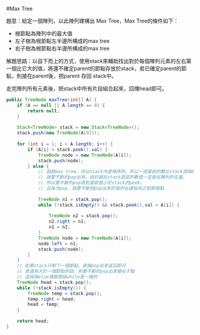 #Max Tree

[]()

題意：給定一個陣列，以此陣列建構出 Max Tree，Max Tree的條件如下：

* 根節點為陣列中的最大值
* 左子樹為根節點左半邊所構成的max tree
* 右子樹為根節點右半邊所構成的max tree

解題思路：以自下而上的方式，使用stack來輔助找出對於每個陣列元素的左右第一個比它大的值，將還不確定parent的節點存放於stack，若已確定parent的節點，則接在parent後，把parent 存回 stack中。

走完陣列所有元素後，把stack中所有片段組合起來，回傳head即可。


```java
public TreeNode maxTree(int[] A) {
    if (A == null || A.length == 0) {
        return null;
    }
    
    Stack<TreeNode> stack = new Stack<TreeNode>();
    stack.push(new TreeNode(A[0]));
    
    for (int i = 1; i < A.length; i++) {
        if (A[i] < stack.peek().val) {
            TreeNode node = new TreeNode(A[i]);
            stack.push(node);
        } else {
            // 因是max tree，所以stack內是降序的，所以一但當前的數比stack頂端的值還大，
            // 就要不斷的pop出來，由於越在stack底部的數值一定是在陣列的左邊，
            // 所以要不斷的pop直到當前值小於stack的peek。
            // 且每次pop，就要不斷把pop出來的值的右邊指向之前那個點
            
            TreeNode n1 = stack.pop();
            while (!stack.isEmpty() && stack.peek().val < A[i]) {
                
                TreeNode n2 = stack.pop();
                n2.right = n1;
                n1 = n2;
            }
            TreeNode node = new TreeNode(A[i]);
            node.left = n1;
            stack.push(node);
        }
    }
    // 如果stack只剩下一個節點，直接pop出來返回即可
    // 若還有大於一個節點的話，則要不斷的pop出來接右子點
    // 這段與else裡面那段while是一樣的
    TreeNode head = stack.pop();
    while (!stack.isEmpty()) {
        TreeNode temp = stack.pop();
        temp.right = head;
        head = temp;
    }
    
    return head;
}
```